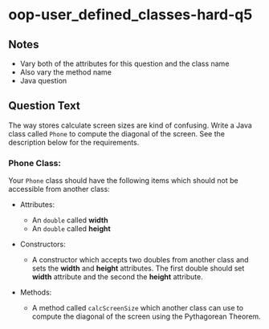 # oop-user_defined_classes-hard-q5

## Notes

- Vary both of the attributes for this question and the class name
- Also vary the method name
- Java question

## Question Text

The way stores calculate screen sizes are kind of confusing. Write a Java class called `Phone` to compute the 
diagonal of the screen. See the description below for the requirements.

### Phone Class:

Your `Phone` class should have the following items which should not be accessible from another class:

- Attributes:
    - An `double` called **width**
    - An `double` called **height**

- Constructors:
    - A constructor which accepts two doubles from another class and sets the **width** and **height** attributes. The 
      first double should set **width** attribute and the second the **height** attribute.

- Methods:
    - A method called `calcScreenSize` which another class can use to compute the diagonal of the screen using the 
      Pythagorean Theorem.
